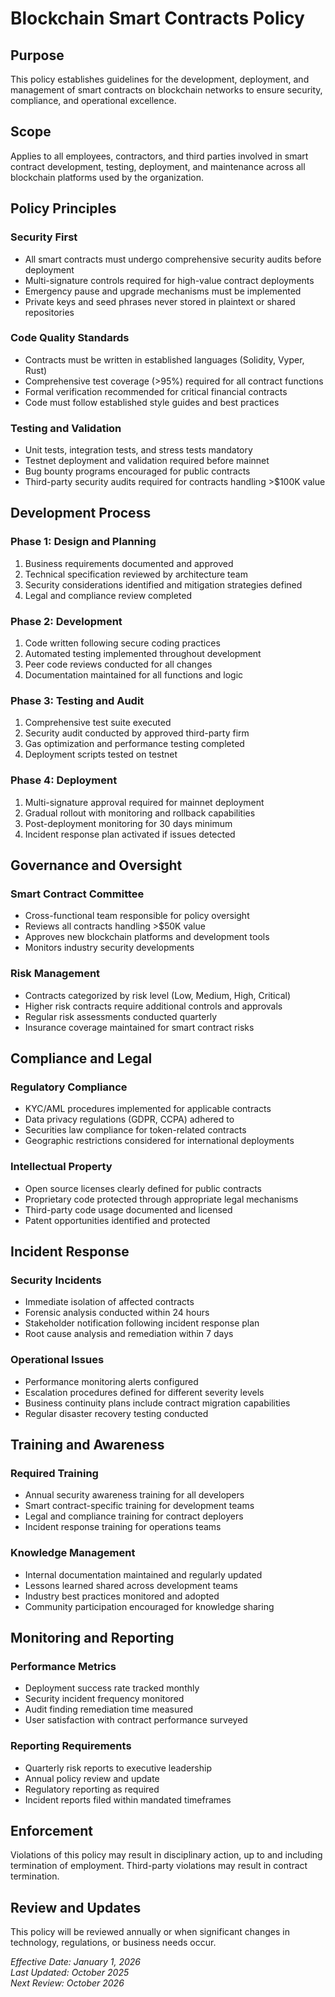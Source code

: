 # Blockchain Smart Contracts Policy

## Purpose
This policy establishes guidelines for the development, deployment, and management of smart contracts on blockchain networks to ensure security, compliance, and operational excellence.

## Scope
Applies to all employees, contractors, and third parties involved in smart contract development, testing, deployment, and maintenance across all blockchain platforms used by the organization.

## Policy Principles

### Security First
- All smart contracts must undergo comprehensive security audits before deployment
- Multi-signature controls required for high-value contract deployments
- Emergency pause and upgrade mechanisms must be implemented
- Private keys and seed phrases never stored in plaintext or shared repositories

### Code Quality Standards
- Contracts must be written in established languages (Solidity, Vyper, Rust)
- Comprehensive test coverage (>95%) required for all contract functions
- Formal verification recommended for critical financial contracts
- Code must follow established style guides and best practices

### Testing and Validation
- Unit tests, integration tests, and stress tests mandatory
- Testnet deployment and validation required before mainnet
- Bug bounty programs encouraged for public contracts
- Third-party security audits required for contracts handling >$100K value

## Development Process

### Phase 1: Design and Planning
1. Business requirements documented and approved
2. Technical specification reviewed by architecture team
3. Security considerations identified and mitigation strategies defined
4. Legal and compliance review completed

### Phase 2: Development
1. Code written following secure coding practices
2. Automated testing implemented throughout development
3. Peer code reviews conducted for all changes
4. Documentation maintained for all functions and logic

### Phase 3: Testing and Audit
1. Comprehensive test suite executed
2. Security audit conducted by approved third-party firm
3. Gas optimization and performance testing completed
4. Deployment scripts tested on testnet

### Phase 4: Deployment
1. Multi-signature approval required for mainnet deployment
2. Gradual rollout with monitoring and rollback capabilities
3. Post-deployment monitoring for 30 days minimum
4. Incident response plan activated if issues detected

## Governance and Oversight

### Smart Contract Committee
- Cross-functional team responsible for policy oversight
- Reviews all contracts handling >$50K value
- Approves new blockchain platforms and development tools
- Monitors industry security developments

### Risk Management
- Contracts categorized by risk level (Low, Medium, High, Critical)
- Higher risk contracts require additional controls and approvals
- Regular risk assessments conducted quarterly
- Insurance coverage maintained for smart contract risks

## Compliance and Legal

### Regulatory Compliance
- KYC/AML procedures implemented for applicable contracts
- Data privacy regulations (GDPR, CCPA) adhered to
- Securities law compliance for token-related contracts
- Geographic restrictions considered for international deployments

### Intellectual Property
- Open source licenses clearly defined for public contracts
- Proprietary code protected through appropriate legal mechanisms
- Third-party code usage documented and licensed
- Patent opportunities identified and protected

## Incident Response

### Security Incidents
- Immediate isolation of affected contracts
- Forensic analysis conducted within 24 hours
- Stakeholder notification following incident response plan
- Root cause analysis and remediation within 7 days

### Operational Issues
- Performance monitoring alerts configured
- Escalation procedures defined for different severity levels
- Business continuity plans include contract migration capabilities
- Regular disaster recovery testing conducted

## Training and Awareness

### Required Training
- Annual security awareness training for all developers
- Smart contract-specific training for development teams
- Legal and compliance training for contract deployers
- Incident response training for operations teams

### Knowledge Management
- Internal documentation maintained and regularly updated
- Lessons learned shared across development teams
- Industry best practices monitored and adopted
- Community participation encouraged for knowledge sharing

## Monitoring and Reporting

### Performance Metrics
- Deployment success rate tracked monthly
- Security incident frequency monitored
- Audit finding remediation time measured
- User satisfaction with contract performance surveyed

### Reporting Requirements
- Quarterly risk reports to executive leadership
- Annual policy review and update
- Regulatory reporting as required
- Incident reports filed within mandated timeframes

## Enforcement
Violations of this policy may result in disciplinary action, up to and including termination of employment. Third-party violations may result in contract termination.

## Review and Updates
This policy will be reviewed annually or when significant changes in technology, regulations, or business needs occur.

*Effective Date: January 1, 2026*  
*Last Updated: October 2025*  
*Next Review: October 2026*